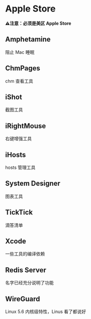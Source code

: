 # Apple Store

**⚠️注意：必须是美区 Apple Store**

## Amphetamine

阻止 Mac 睡眠

## ChmPages

chm 查看工具

## iShot

截图工具

## iRightMouse

右键增强工具

## iHosts

hosts 管理工具

## System Designer

图表工具

## TickTick

滴答清单

## Xcode

一些工具的编译依赖

## Redis Server

名字已经充分说明了功能

## WireGuard

Linux 5.6 内核级特性，Linus 看了都说好
